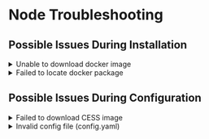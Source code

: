 # Node Troubleshooting

## Possible Issues During Installation

<details>

<summary>Unable to download docker image</summary>

During the installation process, docker is used to download cess image. If the following exception occurs when installing the `cess-nodeadm`:

![Docker Daemon Issue](../assets/storage-miner/troubleshooting/docker-daemon-issue.png)

Make sure cmds are in the root privilege or with sudo command. Start docker on your system:

```bash
systemctl start docker
```

Reinstall the `cess-nodeadm`:

```bash
./install.sh
```

⚠️ Note that all CESS program commands must have sudo privileges.

</details>

<details>

<summary>Failed to locate docker package</summary>

If the following error occurs when installing the `cess-nodeadm`:

![Docker Package Issue](../assets/storage-miner/troubleshooting/docker-package-issue.webp)

Try to delete Docker with following commands:

```bash
sudo systemctl stop docker
docker stop $(docker ps -aq)
docker rm -v $(docker ps -aq)
docker rmi $(docker images -aq)
docker volume rm $(docker volume ls -q)
brew uninstall docker
```

Reinstall Docker:

```bash
sudo apt-get install docker-ce
sudo systemctl enable docker
sudo systemctl start docker
```

</details>

## Possible Issues During Configuration

<details>

<summary>Failed to download CESS image</summary>

If the following error occurs when setting up the config:

![CESS Image Download Issue](../assets/storage-miner/troubleshooting/cess-image-download-issue.png)

Make sure to run commands in the root privilege or with `sudo` command.

Try `cess config set` command.

</details>

<details>

<summary>Invalid config file (config.yaml)</summary>

![Invalid Config Issue](../assets/storage-miner/troubleshooting/invalid-config-issue.webp)

Delete file `/usr/bin/yq`:

```bash
sudo rm /usr/bin/yq
```

Reinstall `cess-nodeadm` again:

```bash
./install.sh
```

</details>

